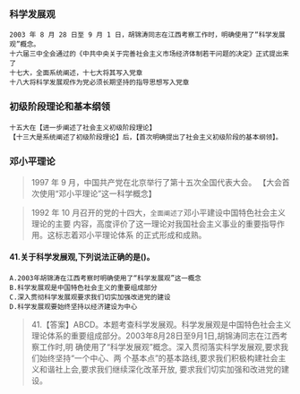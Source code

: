 ### 科学发展观
    2003 年 8 月 28 日至 9 月 1 日，胡锦涛同志在江西考察工作时，明确使用了“科学发展观”概念。
    十六届三中全会通过的《中共中央关于完善社会主义市场经济体制若干问题的决定》正式提出来了 
    十七大，全面系统阐述，十七大将其写入党章
    十八大将科学发展观作为党必须长期坚持的指导思想写入党章

### 初级阶段理论和基本纲领
    十五大在【进一步阐述了社会主义初级阶段理论】
    【十三大是系统阐述了初级阶段理论】后，【首次明确提出了社会主义初级阶段的基本纲领】。
    
### 邓小平理论
>   1997 年 9 月，中国共产党在北京举行了第十五次全国代表大会。
    【大会首次使用“邓小平理论”这一科学概念】    

>   1992 年 10 月召开的党的十四大，`全面阐述了`邓小平建设中国特色社会主义理论的主要
    内容，高度评价了这一理论对我国社会主义事业的重要指导作用。这标志着邓小平理论体系
    的正式形成和成熟。

#### 41.关于科学发展观,下列说法正确的是()。
    A.2003年胡锦涛在江西考察时明确使用了“科学发展观”这一概念
    B.科学发展观是中国特色社会主义的重要组成部分
    C.深入贯彻科学发展观要求我们切实加强改进党的建设
    D.科学发展观要始终坚持以经济建设为中心
>   41.【答案】ABCD。本题考查科学发展观。科学发展观是中国特色社会主义
理论体系的重要组成部分。2003年8月28日至9月1日,胡锦涛同志在江西考察工作时,明
确使用了“科学发展观”概念。深入贯彻落实科学发展观,要求我们始终坚持“一个中心、两
个基本点”的基本路线,要求我们积极构建社会主义和谐社上会,要求我们继续深化改革开放,
要求我们切实加强和改进党的建设。    